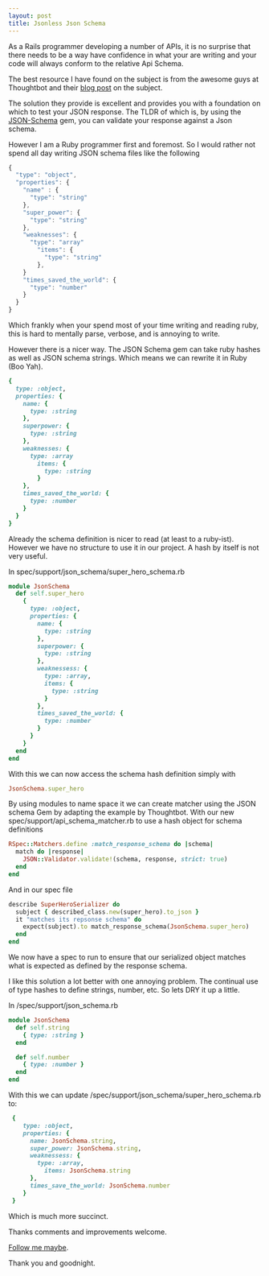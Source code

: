 ```yaml
---
layout: post
title: Jsonless Json Schema
---
```

As a Rails programmer developing a number of APIs, it is no surprise that there needs to be a way have confidence in what your are writing and your code will always conform to the relative Api Schema.

The best resource I have found on the subject is from the awesome guys at Thoughtbot and their [blog post](http://robots.thoughtbot.com/validating-json-schemas-with-an-rspec-matcher) on the subject.

The solution they provide is excellent and provides you with a foundation on which to test your JSON response. The TLDR of which is, by using the [JSON-Schema](https://github.com/ruby-json-schema/json-schema) gem, you can validate your response against a Json schema.

However I am a Ruby programmer first and foremost. So I would rather not spend all day writing JSON schema files like the following

```javascript
{
  "type": "object",
  "properties": {
    "name" : {
      "type": "string"
    },
    "super_power": {
      "type": "string"
    },
    "weaknesses": {
      "type": "array"
        "items": {
          "type": "string"
        },
    }
    "times_saved_the_world": {
      "type": "number"
    }
  }
}
```

Which frankly when your spend most of your time writing and reading ruby, this is hard to mentally parse, verbose, and is annoying to write.

However there is a nicer way. The JSON Schema gem can take ruby hashes as well as JSON schema strings. Which means we can rewrite it in Ruby (Boo Yah).

```ruby
{
  type: :object,
  properties: {
    name: {
      type: :string
    },
    superpower: {
      type: :string
    },
    weaknesses: {
      type: :array
        items: {
          type: :string
        }
    },
    times_saved_the_world: {
      type: :number
    }
  }
}
```


Already the schema definition is nicer to read (at least to a ruby-ist). However we have no structure to use it in our project. A hash by itself is not very useful.

In spec/support/json\_schema/super\_hero\_schema.rb

```ruby
module JsonSchema
  def self.super_hero
    {
      type: :object,
      properties: {
        name: {
          type: :string
        },
        superpower: {
          type: :string
        },
        weaknessess: {
          type: :array,
          items: {
            type: :string
          }
        },
        times_saved_the_world: {
          type: :number
        }
      }
    }
  end
end
```

With this we can now access the schema hash definition simply with

```ruby
JsonSchema.super_hero
```
By using modules to name space it we can create matcher using the JSON schema Gem by adapting the example by Thoughtbot.
With our new spec/support/api\_schema\_matcher.rb to use a hash object for schema definitions

```ruby
RSpec::Matchers.define :match_response_schema do |schema|
  match do |response|
    JSON::Validator.validate!(schema, response, strict: true)
  end
end

```

And in our spec file

```ruby
describe SuperHeroSerializer do
  subject { described_class.new(super_hero).to_json }
  it "matches its repsonse schema" do
    expect(subject).to match_response_schema(JsonSchema.super_hero)
  end
end
```
We now have a spec to run to ensure that our serialized object matches what is expected as defined by the response schema.

I like this solution a lot better with one annoying problem. The continual use of type hashes to define strings, number, etc. So lets DRY it up a little.

In /spec/support/json\_schema.rb

```ruby
module JsonSchema
  def self.string
    { type: :string }
  end

  def self.number
    { type: :number }
  end
end
```
With this we can update /spec/support/json\_schema/super\_hero\_schema.rb to:

```ruby
 {
    type: :object,
    properties: {
      name: JsonSchema.string,
      super_power: JsonSchema.string,
      weaknessess: {
        type: :array,
          items: JsonSchema.string
      },
      times_save_the_world: JsonSchema.number
    }
 }
```

Which is much more succinct.

Thanks comments and improvements welcome.

[Follow me maybe](http://twitter.com/MattlesHunter).

Thank you and goodnight.






